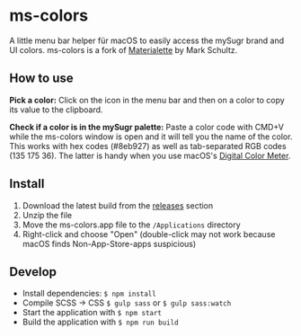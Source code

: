 # ms-colors

A little menu bar helper für macOS to easily access the mySugr brand and UI colors. ms-colors is a fork of [Materialette](https://github.com/mike-schultz/materialette/) by Mark Schultz.

## How to use

**Pick a color:** Click on the icon in the menu bar and then on a color to copy its value to the clipboard.

**Check if a color is in the mySugr palette:** Paste a color code with CMD+V while the ms-colors window is open and it will tell you the name of the color. This works with hex codes (#8eb927) as well as tab-separated RGB codes (135 175 36). The latter is handy when you use macOS's [Digital Color Meter](https://en.wikipedia.org/wiki/DigitalColor_Meter).

## Install

1. Download the latest build from the [releases](https://github.com/bildlich/materialette/releases) section
2. Unzip the file
3. Move the ms-colors.app file to the `/Applications` directory
4. Right-click and choose "Open" (double-click may not work because macOS finds Non-App-Store-apps suspicious)

## Develop
* Install dependencies: `$ npm install`
* Compile SCSS -> CSS `$ gulp sass` or `$ gulp sass:watch`
* Start the application with `$ npm start `
* Build the application with  `$ npm run build`

